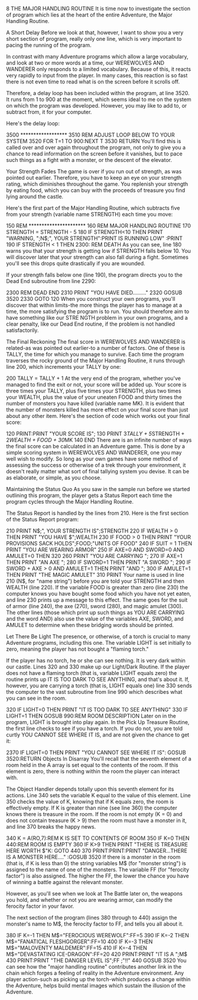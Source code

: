 8
THE MAJOR HANDLING ROUTINE
It is time now to investigate the section of program which lies at the heart of the entire Adventure, the Major Handling Routine.

A Short Delay
Before we look at that, however, I want to show you a very short section of program, really only one line, which is very important to pacing the running of the program.

In contrast with many Adventure programs which allow a large vocabulary, and look at two or more words at a time, our WEREWOLVES AND WANDERER only responds to a limited vocabulary. Because of this, it reacts very rapidly to input from the player. In many cases, this reaction is so fast there is not even time to read what is on the screen before it scrolls off.

Therefore, a delay loop has been included within the program, at line 3520. It runs from 1 to 900 at the moment, which seems ideal to me on the system on which the program was developed. However, you may like to add to, or subtract from, it for your computer.

Here's the delay loop:

3500 ******************
3510 REM ADJUST LOOP BELOW TO YOUR SYSTEM
3520 FOR T=1 TO 900:NEXT T
3530 RETURN
You'll find this is called over and over again throughout the program, not only to give you a chance to read information on the screen before it vanishes, but to pace such things as a fight with a monster, or the descent of the elevator.

Your Strength Fades
The game is over if you run out of strength, as was pointed out earlier. Therefore, you have to keep an eye on your strength rating, which diminishes throughout the game. You replenish your strength by eating food, which you can buy with the proceeds of treasure you find lying around the castle.

Here's the first part of the Major Handling Routine, which subtracts five from your strength (variable name STRENGTH) each time you move:

150 REM **********************
160 REM MAJOR HANDLING ROUTINE
170 STRENGTH = STRENGTH - 5
180 IF STRENGTH<10 THEN PRINT "WARNING, ";N$;",
YOUR STRENGTH":PRINT IS RUNNING LOW" :PRINT
190 IF STRENGTH < 1 THEN 2300: REM DEATH
As you can see, line 180 warns you that your strength is getting low if STRENGTH falls below 10. You will discover later that your strength can also fall during a fight. Sometimes you'll see this drops quite drastically if you are wounded.

If your strength falls below one (line 190), the program directs you to the Dead End subroutine from line 2290:

2300 REM DEAD END
2310 PRINT "YOU HAVE DIED........."
2320 GOSUB 3520
2330 GOTO 120
When you construct your own programs, you'll discover that within limits-the more things the player has to manage at a time, the more satisfying the program is to run. You should therefore aim to have something like our STRE NGTH problem in your own programs, and a clear penalty, like our Dead End routine, if the problem is not handled satisfactorily.

The Final Reckoning
The final score in WEREWOLVES AND WANDERER is related-as was pointed out earlier-to a number of factors. One of these is TALLY, the time for which you manage to survive. Each time the program traverses the rocky ground of the Major Handling Routine, it runs through line 200, which increments your TALLY by one:

200 TALLY = TALLY + 1
At the very end of the program, whether you've managed to find the exit or not, your score will be added up. Your score is three times your TALLY, plus five times your STRENGTH, plus two times your WEALTH, plus the value of your uneaten FOOD and thirty times the number of monsters you have killed (variable name MK). It is evident that the number of monsters killed has more effect on your final score than just about any other item. Here's the section of code which works out your final score:

120 PRINT:PRINT "YOUR SCORE IS";
130 PRINT 3*TALLY + 5*STRENGTH + 2*WEALTH + FOOD + 30*MK
140 END
There are is an infinite number of ways the final score can be calculated in an Adventure game. This is done by a simple scoring system in WEREWOLVES AND WANDERER, one you may well wish to modify. So long as your own games have some method of assessing the success or otherwise of a trek through your environment, it doesn't really matter what sort of final tallying system you devise. It can be as elaborate, or simple, as you choose.

Maintaining the Status Quo
As you saw in the sample run before we started outlining this program, the player gets a Status Report each time the program cycles through the Major Handling Routine.

The Status Report is handled by the lines from 210. Here is the first section of the Status Report program:

210 PRINT N$;", YOUR STRENGTH IS";STRENGTH
220 IF WEALTH > 0 THEN PRINT "YOU HAVE $";WEALTH
230 IF FOOD > 0 THEN PRINT "YOUR PROVISIONS SACK
HOLDS";FOOD;"UNITS OF FOOD"
240 IF SUIT = 1 THEN PRINT "YOU ARE WEARING ARMOR"
250 IF AXE=0 AND SWORD=0 AND AMULET=0 THEN 320
260 PRINT "YOU ARE CARRYING ";
270 IF AXE=1 THEN PRINT "AN AXE ";
280 IF SWORD=1 THEN PRINT "A SWORD ";
290 IF SWORD + AXE > 0 AND AMULET=1 THEN PRINT "AND ";
300 IF AMULET=1 THEN PRINT "THE MAGIC AMULET"
310 PRINT
Your name is used in line 210 (N$, for "name string") before you are told your STRENGTH and then WEALTH (line 220). If the variable FOOD is greater than zero (line 230) the computer knows you have bought some food which you have not yet eaten, and line 230 prints up a message to this effect. The same goes for the suit of armor (line 240), the axe (270), sword (280), and magic amulet (300). The other lines (those which print up such things as YOU ARE CARRYING and the word AND) also use the value of the variables AXE, SWORD, and AMULET to determine when these bridging words should be printed.

Let There Be Light
The presence, or otherwise, of a torch is crucial to many Adventure programs, including this one. The variable LIGHT is set initially to zero, meaning the player has not bought a "flaming torch."

If the player has no torch, he or she can see nothing. It is very dark within our castle. Lines 320 and 330 make up our Light/Dark Routine. If the player does not have a flaming torch (that is, variable LIGHT equals zero) the routine prints up IT IS TOO DARK TO SEE ANYTHING, and that's about it. If, however, you are carrying a torch (that is, LIGHT equals one) line 330 sends the computer to the vast subroutine from line 990 which describes what you can see in the room.

320 IF LIGHT=0 THEN PRINT "IT IS TOO DARK TO SEE ANYTHING"
330 IF LIGHT=1 THEN GOSUB 990:REM ROOM DESCRIPTION
Later on in the program, LIGHT is brought into play again. In the Pick Up Treasure Routine, the first line checks to see if you have a torch. If you do not, you are told curtly YOU CANNOT SEE WHERE IT IS, and are not given the chance to get it:

2370 IF LIGHT=0 THEN PRINT "YOU CANNOT SEE WHERE IT IS":
GOSUB 3520:RETURN
Objects In Disarray
You'll recall that the seventh element of a room held in the A array is set equal to the contents of the room. If this element is zero, there is nothing within the room the player can interact with.

The Object Handler depends totally upon this seventh element for its actions. Line 340 sets the variable K equal to the value of this element. Line 350 checks the value of K, knowing that if K equals zero, the room is effectively empty. If K is greater than nine (see line 360) the computer knows there is treasure in the room. If the room is not empty (K = 0) and does not contain treasure (K > 9) then the room must have a monster in it, and line 370 breaks the happy news.

340 K = A(RO,7):REM K IS SET TO CONTENTS OF ROOM
350 IF K=0 THEN 440:REM ROOM IS EMPTY
360 IF K>9 THEN PRINT "THERE IS TREASURE HERE WORTH $"K:
GOTO 440
370 PRINT:PRINT:PRINT "DANGER...THERE IS A MONSTER HERE...."
:GOSUB 3520
If there is a monster in the room (that is, if K is less than 0) the string variables M$ (for "monster string") is assigned to the name of one of the monsters. The variable FF (for "ferocity factor") is also assigned. The higher the FF, the lower the chance you have of winning a battle against the relevant monster.

However, as you'll see when we look at The Battle later on, the weapons you hold, and whether or not you are wearing armor, can modify the ferocity factor in your favor.

The next section of the program (lines 380 through to 440) assign the monster's name to M$, the ferocity factor to FF, and tells you all about it.

380 IF K=-1 THEN M$="FEROCIOUS WEREWOLF":FF=5
390 IF K=-2 THEN M$="FANATICAL FLESHGORGER":FF=10
400 IF K=-3 THEN M$="MALOVENTY MALDEMER":FF=15
410 IF K=-4 THEN M$="DEVASTATING ICE-DRAGON":FF=20
420 PRINT:PRINT "IT IS A ";M$
430 PRINT:PRINT "THE DANGER LEVEL IS";FF ;"!!"
440 GOSUB 3520
You can see how the "major handling routine" contributes another link in the chain which forges a feeling of reality in the Adventure environment. Any player action-such as picking up the torch-which produces a change within the Adventure, helps build mental images which sustain the illusion of the Adventure.
